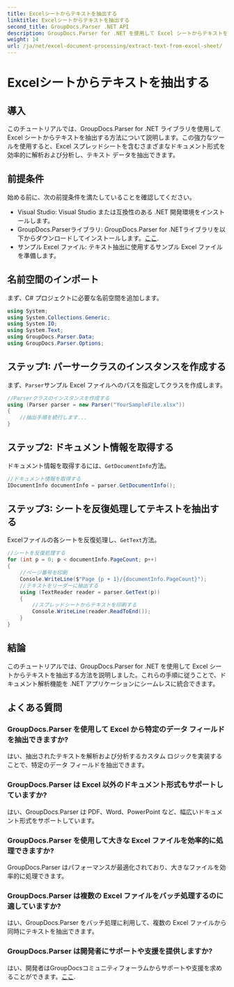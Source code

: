 ```yaml
---
title: Excelシートからテキストを抽出する
linktitle: Excelシートからテキストを抽出する
second_title: GroupDocs.Parser .NET API
description: GroupDocs.Parser for .NET を使用して Excel シートからテキストを抽出する方法を学びます。効果的なテキスト抽出のための簡単な手順。
weight: 14
url: /ja/net/excel-document-processing/extract-text-from-excel-sheet/
---
```


# Excelシートからテキストを抽出する

## 導入
このチュートリアルでは、GroupDocs.Parser for .NET ライブラリを使用して Excel シートからテキストを抽出する方法について説明します。この強力なツールを使用すると、Excel スプレッドシートを含むさまざまなドキュメント形式を効率的に解析および分析し、テキスト データを抽出できます。
## 前提条件
始める前に、次の前提条件を満たしていることを確認してください。
- Visual Studio: Visual Studio または互換性のある .NET 開発環境をインストールします。
-  GroupDocs.Parserライブラリ: GroupDocs.Parser for .NETライブラリを以下からダウンロードしてインストールします。[ここ](https://releases.groupdocs.com/parser/net/).
- サンプル Excel ファイル: テキスト抽出に使用するサンプル Excel ファイルを準備します。

## 名前空間のインポート
まず、C# プロジェクトに必要な名前空間を追加します。
```csharp
using System;
using System.Collections.Generic;
using System.IO;
using System.Text;
using GroupDocs.Parser.Data;
using GroupDocs.Parser.Options;
```
## ステップ1: パーサークラスのインスタンスを作成する
まず、`Parser`サンプル Excel ファイルへのパスを指定してクラスを作成します。
```csharp
//Parserクラスのインスタンスを作成する
using (Parser parser = new Parser("YourSampleFile.xlsx"))
{
    //抽出手順を続行します...
}
```
## ステップ2: ドキュメント情報を取得する
ドキュメント情報を取得するには、`GetDocumentInfo`方法。
```csharp
//ドキュメント情報を取得する
IDocumentInfo documentInfo = parser.GetDocumentInfo();
```
## ステップ3: シートを反復処理してテキストを抽出する
Excelファイルの各シートを反復処理し、`GetText`方法。
```csharp
//シートを反復処理する
for (int p = 0; p < documentInfo.PageCount; p++)
{
    //ページ番号を印刷
    Console.WriteLine($"Page {p + 1}/{documentInfo.PageCount}");
    //テキストをリーダーに抽出する
    using (TextReader reader = parser.GetText(p))
    {
        //スプレッドシートからテキストを印刷する
        Console.WriteLine(reader.ReadToEnd());
    }
}
```

## 結論
このチュートリアルでは、GroupDocs.Parser for .NET を使用して Excel シートからテキストを抽出する方法を説明しました。これらの手順に従うことで、ドキュメント解析機能を .NET アプリケーションにシームレスに統合できます。

## よくある質問
### GroupDocs.Parser を使用して Excel から特定のデータ フィールドを抽出できますか?
はい、抽出されたテキストを解析および分析するカスタム ロジックを実装することで、特定のデータ フィールドを抽出できます。
### GroupDocs.Parser は Excel 以外のドキュメント形式もサポートしていますか?
はい、GroupDocs.Parser は PDF、Word、PowerPoint など、幅広いドキュメント形式をサポートしています。
### GroupDocs.Parser を使用して大きな Excel ファイルを効率的に処理できますか?
GroupDocs.Parser はパフォーマンスが最適化されており、大きなファイルを効率的に処理できます。
### GroupDocs.Parser は複数の Excel ファイルをバッチ処理するのに適していますか?
はい、GroupDocs.Parser をバッチ処理に利用して、複数の Excel ファイルから同時にテキストを抽出できます。
### GroupDocs.Parser は開発者にサポートや支援を提供しますか?
はい、開発者はGroupDocsコミュニティフォーラムからサポートや支援を求めることができます。[ここ](https://forum.groupdocs.com/c/parser/17).